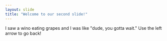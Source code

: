 ```yaml
---
layout: slide
title: "Welcome to our second slide!"
---
```

I saw a wino eating grapes and I was like "dude, you gotta wait."
Use the left arrow to go back!
